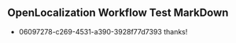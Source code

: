 ## OpenLocalization Workflow Test MarkDown
* 06097278-c269-4531-a390-3928f77d7393 thanks!

<!--HONumber=Jan17_HO2-->


